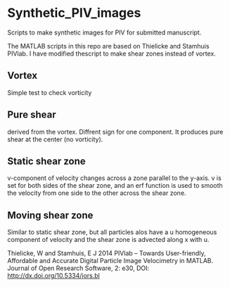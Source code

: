 # Synthetic_PIV_images
Scripts to make synthetic images for PIV for submitted manuscript. 

The MATLAB scripts in this repo are based on Thielicke and Stamhuis PIVlab. I have modified thescript to make shear zones instead of vortex.

## Vortex
Simple test to check vorticity

## Pure shear
derived from the vortex. Diffrent sign for one component. It produces pure shear at the center (no vorticity). 

## Static shear zone
v-component of velocity changes across a zone parallel to the y-axis. v is set for both sides of the shear zone, and an erf function is used to smooth the velocity from one side to the other across the shear zone.

## Moving shear zone
Similar to static shear zone, but all particles alos have a u homogeneous component of velocity and the shear zone is advected along x with u.

Thielicke, W and Stamhuis, E J 2014 PIVlab – Towards User-friendly, Affordable and Accurate Digital Particle Image Velocimetry in MATLAB. Journal of Open Research Software, 2: e30, DOI: http://dx.doi.org/10.5334/jors.bl

